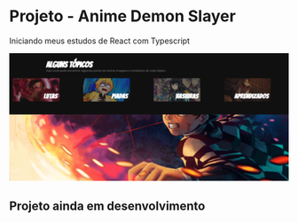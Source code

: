 # Projeto - Anime Demon Slayer
Iniciando meus estudos de React com Typescript

![Screenshot](./src/assets/images/project.png)

## Projeto ainda em desenvolvimento